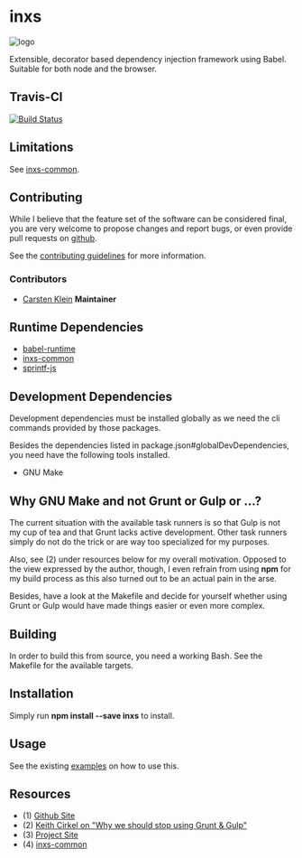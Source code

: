 # inxs

![logo](https://raw.githubusercontent.com/coldrye-es/inxs-artwork/master/dist/logo-60x80.png)

Extensible, decorator based dependency injection framework using Babel. Suitable for
both node and the browser.


## Travis-CI

[![Build Status](https://travis-ci.org/coldrye-es/inxs.svg?branch=master)](https://travis-ci.org/coldrye-es/inxs)


## Limitations

See [inxs-common](https://github.com/coldrye-es/inxs-common#limitations).


## Contributing

While I believe that the feature set of the software can be considered final,
you are very welcome to propose changes and report bugs, or even provide pull
requests on [github](https://github.com/coldrye-es/inxs).

See the [contributing guidelines](https://github.com/coldrye-es/inxs/blob/master/CONTRIBUTING.md) for more information.


### Contributors

 - [Carsten Klein](https://github.com/silkentrance) **Maintainer**


## Runtime Dependencies

 - [babel-runtime](https://github.com/babel/babel)
 - [inxs-common](https://github.com/coldrye-es/inxs-common)
 - [sprintf-js](https://github.com/alexei/sprintf.js)


## Development Dependencies

Development dependencies must be installed globally as we need the cli commands
provided by those packages.

Besides the dependencies listed in package.json#globalDevDependencies, you need
have the following tools installed.

 - GNU Make


## Why GNU Make and not Grunt or Gulp or ...?

The current situation with the available task runners is so that Gulp is not my
cup of tea and that Grunt lacks active development. Other task runners simply
do not do the trick or are way too specialized for my purposes.

Also, see (2) under resources below for my overall motivation. Opposed to the
view expressed by the author, though, I even refrain from using **npm** for
my build process as this also turned out to be an actual pain in the arse.

Besides, have a look at the Makefile and decide for yourself whether using Grunt
or Gulp would have made things easier or even more complex.


## Building

In order to build this from source, you need a working Bash. See the Makefile
for the available targets.


## Installation

Simply run **npm install --save inxs** to install.


## Usage

See the existing [examples](https://github.com/coldrye-es/inxs/tree/master/examples/) on how to use this.


## Resources

 - (1) [Github Site](https://github.com/coldrye-es/inxs)
 - (2) [Keith Cirkel on "Why we should stop using Grunt & Gulp"](http://blog.keithcirkel.co.uk/why-we-should-stop-using-grunt)
 - (3) [Project Site](http://inxs.es.coldrye.eu)
 - (4) [inxs-common](https://github.com/coldrye-es/inxs-common)

